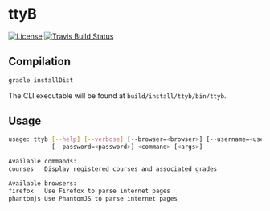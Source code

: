 # ttyB
[![License](http://img.shields.io/badge/license-MIT-blue.svg?style=flat-square)](https://github.com/maxmouchet/ttyb/blob/master/LICENSE)
[![Travis Build Status](https://img.shields.io/travis/maxmouchet/ttyb.svg?style=flat-square)](https://travis-ci.org/maxmouchet/ttyb)

## Compilation

```sh
gradle installDist
```
The CLI executable will be found at `build/install/ttyb/bin/ttyb`.

## Usage

```sh
usage: ttyb [--help] [--verbose] [--browser=<browser>] [--username=<username>]
            [--password=<password>] <command> [<args>]

Available commands:
courses   Display registered courses and associated grades

Available browsers:
firefox   Use Firefox to parse internet pages
phantomjs Use PhantomJS to parse internet pages
```
